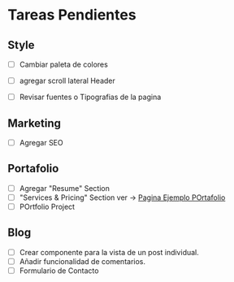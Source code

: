 # Tareas Pendientes

## Style
*  [ ] Cambiar paleta de colores 
*  [ ] agregar scroll lateral Header
*  [ ] Revisar fuentes o Tipografias de la pagina
  

## Marketing
  *  [ ] Agregar SEO
  
## Portafolio

*  [ ]  Agregar "Resume" Section
*  [ ]  "Services & Pricing" Section ver -> [Pagina Ejemplo POrtafolio](https://themes.3rdwavemedia.com/devcard/bs5/blog-home.html)
*  [ ]  POrtfolio  Project 

## Blog
*  [ ]  Crear componente para la vista de un post individual.
*  [ ]  Añadir funcionalidad de comentarios.
*  [ ]  Formulario de Contacto
